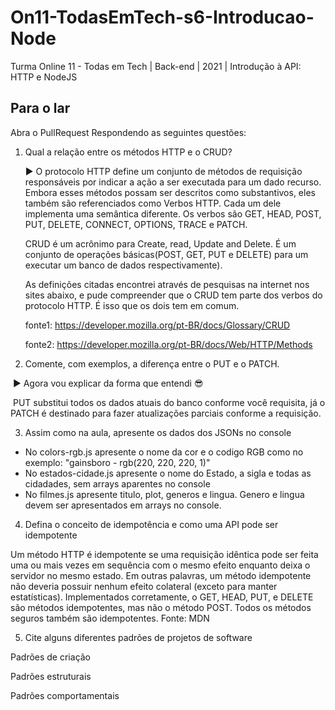 # On11-TodasEmTech-s6-Introducao-Node
Turma Online 11 - Todas em Tech | Back-end | 2021 | Introdução à API:
HTTP e NodeJS

## Para o lar
Abra o PullRequest Respondendo as seguintes questões:

1. Qual a relação entre os métodos HTTP e o CRUD?

    ▶ O protocolo HTTP define um conjunto de métodos de requisição responsáveis por indicar a ação a ser executada para um dado recurso. Embora esses métodos possam ser descritos como substantivos, eles também são referenciados como Verbos HTTP. Cada um dele implementa uma semântica diferente. Os verbos são GET, HEAD, POST, PUT, DELETE, CONNECT, OPTIONS, TRACE  e PATCH.

    CRUD é um acrônimo para Create, read, Update and Delete. É um conjunto de operações básicas(POST, GET, PUT e DELETE) para um executar um banco de dados respectivamente).  

    As definições citadas encontrei através de pesquisas na internet nos sites abaixo, e pude compreender que o CRUD tem parte dos verbos do protocolo HTTP. É isso que os dois tem em comum.

    fonte1: https://developer.mozilla.org/pt-BR/docs/Glossary/CRUD

    fonte2: https://developer.mozilla.org/pt-BR/docs/Web/HTTP/Methods

2. Comente, com exemplos, a diferença entre o PUT e o PATCH.

​      ▶ Agora vou explicar da forma que entendi 😎

​          PUT substitui todos os dados atuais do banco conforme você requisita, já o PATCH é        destinado para fazer atualizações parciais conforme a requisição.

 

3. Assim como na aula, apresente os dados dos JSONs no console 

- No colors-rgb.js apresente o nome da cor e o codigo RGB como no exemplo: "gainsboro - rgb(220, 220, 220, 1)"
- No estados-cidade.js apresente o nome do Estado, a sigla e todas as cidadades, sem arrays aparentes no console
- No filmes.js apresente titulo, plot, generos e lingua. Genero e lingua devem ser apresentados em arrays no console.

4. Defina o conceito de idempotência e como uma API pode ser idempotente

Um método HTTP é idempotente se uma requisição idêntica pode ser feita uma ou mais vezes em sequência com o mesmo efeito enquanto deixa o servidor no mesmo estado. Em outras palavras, um método idempotente não deveria possuir nenhum efeito colateral (exceto para manter estatísticas). Implementados corretamente, o GET, HEAD, PUT, e DELETE são métodos idempotentes, mas não o método POST. Todos os métodos  seguros também são idempotentes.
 Fonte: MDN


5. Cite alguns diferentes padrões de projetos de software

Padrões de criação

Padrões estruturais

Padrões comportamentais